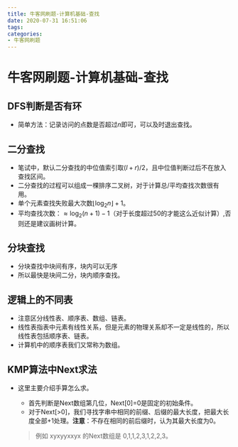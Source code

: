 ```yaml
---
title: 牛客网刷题-计算机基础-查找
date: 2020-07-31 16:51:06
tags:
categories:
- 牛客网刷题
---
```


# 牛客网刷题-计算机基础-查找

## DFS判断是否有环

<!-- more -->

+ 简单方法：记录访问的点数是否超过$n$即可，可以及时退出查找。

## 二分查找

+ 笔试中，默认二分查找的中位值索引取$(l+r)/2$，且中位值判断过后不在放入查找区间。
+ 二分查找的过程可以组成一棵排序二叉树，对于计算总/平均查找次数很有用。
+ 单个元素查找失败最大次数$\lfloor\log_2n\rfloor+1$。
+ 平均查找次数：$\approx\log_2(n+1)-1$（对于长度超过50的才能这么近似计算）,否则还是建议画树计算。

## 分块查找

+ 分块查找中块间有序，块内可以无序
+ 所以最快是块间二分，块内顺序查找。

## 逻辑上的不同表

+ 注意区分线性表、顺序表、数组、链表。
+ 线性表指表中元素有线性关系，但是元素的物理关系却不一定是线性的，所以线性表包括顺序表、链表。
+ 计算机中的顺序表我们又常称为数组。

## KMP算法中Next求法

+ 这里主要介绍手算怎么求。

  + 首先判断是Next数组第几位，Next[0]=0是固定的初始条件。
  + 对于Next[>0]，我们寻找字串中相同的前缀、后缀的最大长度，把最大长度全部+1处理。**注意**：不存在相同的前后缀时，认为其最大长度为0。

  > 例如 xyxyyxxyx 的Next数组是 0,1,1,2,3,1,2,2,3。